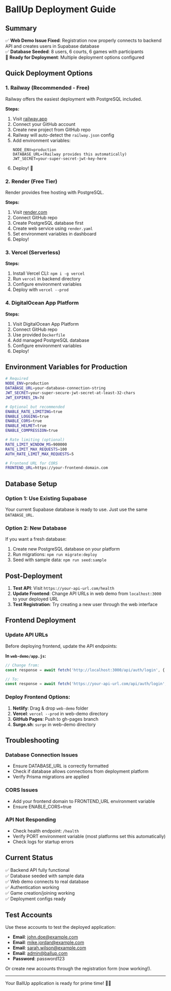 # BallUp Deployment Guide

## Summary

✅ **Web Demo Issue Fixed**: Registration now properly connects to backend API and creates users in Supabase database  
✅ **Database Seeded**: 8 users, 6 courts, 6 games with participants  
🚀 **Ready for Deployment**: Multiple deployment options configured  

## Quick Deployment Options

### 1. Railway (Recommended - Free)
Railway offers the easiest deployment with PostgreSQL included.

**Steps:**
1. Visit [railway.app](https://railway.app)
2. Connect your GitHub account
3. Create new project from GitHub repo
4. Railway will auto-detect the `railway.json` config
5. Add environment variables:
   ```
   NODE_ENV=production
   DATABASE_URL=(Railway provides this automatically)
   JWT_SECRET=your-super-secret-jwt-key-here
   ```
6. Deploy! 🚀

### 2. Render (Free Tier)
Render provides free hosting with PostgreSQL.

**Steps:**
1. Visit [render.com](https://render.com)
2. Connect GitHub repo
3. Create PostgreSQL database first
4. Create web service using `render.yaml`
5. Set environment variables in dashboard
6. Deploy!

### 3. Vercel (Serverless)
**Steps:**
1. Install Vercel CLI: `npm i -g vercel`
2. Run `vercel` in backend directory
3. Configure environment variables
4. Deploy with `vercel --prod`

### 4. DigitalOcean App Platform
**Steps:**
1. Visit DigitalOcean App Platform
2. Connect GitHub repo
3. Use provided `Dockerfile`
4. Add managed PostgreSQL database
5. Configure environment variables
6. Deploy!

## Environment Variables for Production

```bash
# Required
NODE_ENV=production
DATABASE_URL=your-database-connection-string
JWT_SECRET=your-super-secure-jwt-secret-at-least-32-chars
JWT_EXPIRES_IN=7d

# Optional but recommended
ENABLE_RATE_LIMITING=true
ENABLE_LOGGING=true
ENABLE_CORS=true
ENABLE_HELMET=true
ENABLE_COMPRESSION=true

# Rate limiting (optional)
RATE_LIMIT_WINDOW_MS=900000
RATE_LIMIT_MAX_REQUESTS=100
AUTH_RATE_LIMIT_MAX_REQUESTS=5

# Frontend URL for CORS
FRONTEND_URL=https://your-frontend-domain.com
```

## Database Setup

### Option 1: Use Existing Supabase
Your current Supabase database is ready to use. Just use the same `DATABASE_URL`.

### Option 2: New Database
If you want a fresh database:
1. Create new PostgreSQL database on your platform
2. Run migrations: `npm run migrate:deploy`
3. Seed with sample data: `npm run seed:sample`

## Post-Deployment

1. **Test API**: Visit `https://your-api-url.com/health`
2. **Update Frontend**: Change API URLs in web demo from `localhost:3000` to your deployed URL
3. **Test Registration**: Try creating a new user through the web interface

## Frontend Deployment

### Update API URLs
Before deploying frontend, update the API endpoints:

**In `web-demo/app.js`:**
```javascript
// Change from:
const response = await fetch('http://localhost:3000/api/auth/login', {

// To:
const response = await fetch('https://your-api-url.com/api/auth/login', {
```

### Deploy Frontend Options:
1. **Netlify**: Drag & drop `web-demo` folder
2. **Vercel**: `vercel --prod` in web-demo directory  
3. **GitHub Pages**: Push to gh-pages branch
4. **Surge.sh**: `surge` in web-demo directory

## Troubleshooting

### Database Connection Issues
- Ensure DATABASE_URL is correctly formatted
- Check if database allows connections from deployment platform
- Verify Prisma migrations are applied

### CORS Issues
- Add your frontend domain to FRONTEND_URL environment variable
- Ensure ENABLE_CORS=true

### API Not Responding
- Check health endpoint: `/health`
- Verify PORT environment variable (most platforms set this automatically)
- Check logs for startup errors

## Current Status

✅ Backend API fully functional  
✅ Database seeded with sample data  
✅ Web demo connects to real database  
✅ Authentication working  
✅ Game creation/joining working  
✅ Deployment configs ready  

## Test Accounts

Use these accounts to test the deployed application:
- **Email**: john.doe@example.com
- **Email**: mike.jordan@example.com
- **Email**: sarah.wilson@example.com
- **Email**: admin@ballup.com
- **Password**: password123

Or create new accounts through the registration form (now working!).

---

Your BallUp application is ready for prime time! 🏀🚀